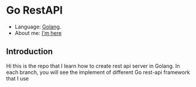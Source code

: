 # Go RestAPI

- Language: [Golang](https://go.dev/).
- About me: [I'm here](https://github.com/anacondaf)

## Introduction
Hi this is the repo that I learn how to create rest api server in Golang. 
In each branch, you will see the implement of different Go rest-api framework that I use
